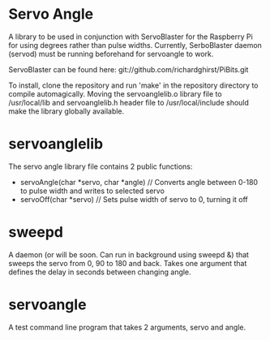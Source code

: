 Servo Angle
==========

A library to be used in conjunction with ServoBlaster for the Raspberry Pi for using degrees rather than pulse widths. Currently, SerboBlaster daemon (servod) must be running beforehand for servoangle to work.

ServoBlaster can be found here: git://github.com/richardghirst/PiBits.git

To install, clone the repository and run 'make' in the repository directory to compile automagically. Moving the servoanglelib.o library file to /usr/local/lib and servoanglelib.h header file to /usr/local/include should make the library globally available.

servoanglelib
===============

The servo angle library file contains 2 public functions:

  - servoAngle(char *servo, char *angle) // Converts angle between 0-180 to pulse width and writes to selected servo
  - servoOff(char *servo) // Sets pulse width of servo to 0, turning it off

sweepd
======

A daemon (or will be soon. Can run in background using sweepd &) that sweeps the servo from 0, 90 to 180 and back. Takes one argument that defines the delay in seconds between changing angle.

servoangle
============

A test command line program that takes 2 arguments, servo and angle.
